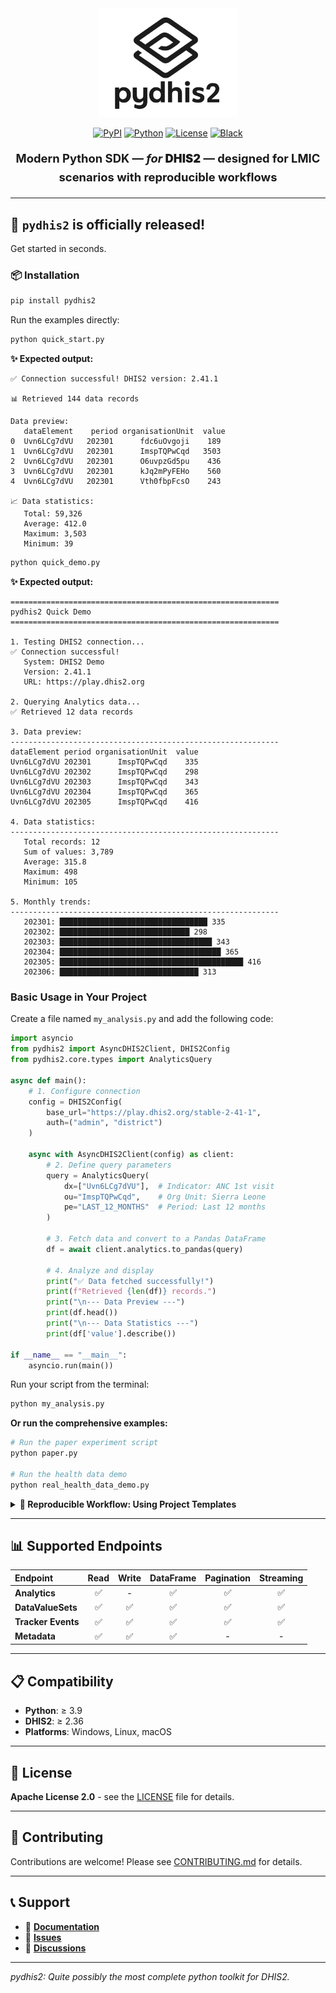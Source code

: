 

<div align="center">
  <img src="image.png" alt="pydhis2 logo" width="220"/>

  <p>
    <a href="https://pypi.org/project/pydhis2"><img src="https://img.shields.io/pypi/v/pydhis2?style=for-the-badge" alt="PyPI"></a>
    <a href="https://pypi.org/project/pydhis2/"><img src="https://img.shields.io/badge/python-≥3.9-blue.svg?style=for-the-badge" alt="Python"></a>
    <a href="https://opensource.org/licenses/Apache-2.0"><img src="https://img.shields.io/badge/license-Apache%202.0-green.svg?style=for-the-badge" alt="License"></a>
    <a href="https://github.com/psf/black"><img src="https://img.shields.io/badge/code%20style-black-000000.svg?style=for-the-badge" alt="Black"></a>
  </p>

<p style="font-size:1.15rem; line-height:1.6;">
  <strong>Modern Python SDK — <em>for</em> <span style="font-weight:900; text-transform:uppercase;">DHIS2</span> — designed for LMIC scenarios with reproducible workflows</strong>
</p>


</div>

---
## 🎉 `pydhis2` is officially released!

Get started in seconds.

### 📦 Installation

```bash
pip install pydhis2
```

Run the examples directly:

```bash
python quick_start.py
```

**✨ Expected output:**

```
✅ Connection successful! DHIS2 version: 2.41.1

📊 Retrieved 144 data records

Data preview:
   dataElement    period organisationUnit  value
0  Uvn6LCg7dVU   202301      fdc6uOvgoji    189
1  Uvn6LCg7dVU   202301      ImspTQPwCqd   3503
2  Uvn6LCg7dVU   202301      O6uvpzGd5pu    436
3  Uvn6LCg7dVU   202301      kJq2mPyFEHo    560
4  Uvn6LCg7dVU   202301      Vth0fbpFcsO    243

📈 Data statistics:
   Total: 59,326
   Average: 412.0
   Maximum: 3,503
   Minimum: 39
```

```bash
python quick_demo.py
```

**✨ Expected output:**

```
============================================================
pydhis2 Quick Demo
============================================================

1. Testing DHIS2 connection...
✅ Connection successful!
   System: DHIS2 Demo
   Version: 2.41.1
   URL: https://play.dhis2.org

2. Querying Analytics data...
✅ Retrieved 12 data records

3. Data preview:
------------------------------------------------------------
dataElement period organisationUnit  value
Uvn6LCg7dVU 202301      ImspTQPwCqd    335
Uvn6LCg7dVU 202302      ImspTQPwCqd    298
Uvn6LCg7dVU 202303      ImspTQPwCqd    343
Uvn6LCg7dVU 202304      ImspTQPwCqd    365
Uvn6LCg7dVU 202305      ImspTQPwCqd    416

4. Data statistics:
------------------------------------------------------------
   Total records: 12
   Sum of values: 3,789
   Average: 315.8
   Maximum: 498
   Minimum: 105

5. Monthly trends:
------------------------------------------------------------
   202301: █████████████████████████████████ 335
   202302: █████████████████████████████ 298
   202303: ██████████████████████████████████ 343
   202304: ████████████████████████████████████ 365
   202305: █████████████████████████████████████████ 416
   202306: ███████████████████████████████ 313
```
### Basic Usage in Your Project

Create a file named `my_analysis.py` and add the following code:

```python
import asyncio
from pydhis2 import AsyncDHIS2Client, DHIS2Config
from pydhis2.core.types import AnalyticsQuery

async def main():
    # 1. Configure connection
    config = DHIS2Config(
        base_url="https://play.dhis2.org/stable-2-41-1",
        auth=("admin", "district")
    )
  
    async with AsyncDHIS2Client(config) as client:
        # 2. Define query parameters
        query = AnalyticsQuery(
            dx=["Uvn6LCg7dVU"],  # Indicator: ANC 1st visit
            ou="ImspTQPwCqd",    # Org Unit: Sierra Leone
            pe="LAST_12_MONTHS"  # Period: Last 12 months
        )

        # 3. Fetch data and convert to a Pandas DataFrame
        df = await client.analytics.to_pandas(query)

        # 4. Analyze and display
        print("✅ Data fetched successfully!")
        print(f"Retrieved {len(df)} records.")
        print("\n--- Data Preview ---")
        print(df.head())
        print("\n--- Data Statistics ---")
        print(df['value'].describe())

if __name__ == "__main__":
    asyncio.run(main())
```

Run your script from the terminal:

```bash
python my_analysis.py
```

**Or run the comprehensive examples:**

```bash
# Run the paper experiment script
python paper.py

# Run the health data demo
python real_health_data_demo.py
```
<details>
<summary><strong>🚀 Reproducible Workflow: Using Project Templates</strong></summary>

Beyond being a library, `pydhis2` promotes a standardized and reproducible workflow crucial for scientific research. To jumpstart your analysis, we provide a project template powered by [Cookiecutter](https://cookiecutter.readthedocs.io/).

**Why use the template?**

*   **Standardization**: Every project starts with the same clean, logical structure. No more guessing where configs or scripts are.
*   **Rapid Start**: Generate a fully functional project skeleton with a single command.
*   **Best Practices**: The template includes pre-configured settings for DHIS2 connection, data quality pipelines, and environment management.
*   **Focus on Analysis**: Spend less time on boilerplate setup and more time on your research.

### Usage

1.  **Install Cookiecutter:**
    ```bash
    pip install cookiecutter
    ```

2.  **Generate your project:**
    Run Cookiecutter and point it to the `pydhis2` template. It will ask you a few questions to personalize your new project.

    ```bash
    # Run from the root of the pydhis2 repository
    cookiecutter pydhis2/templates
    ```

    You'll be prompted for details like your project name and author info:
    ```
    project_name [My DHIS-2 Analysis Project]: Malaria Analysis Malawi
    project_slug [malaria_analysis_malawi]:
    author_name [Your Name]: Dr. Evans
    author_email [your.email@example.com]: evans@who.int
    ```

3.  **Get a complete, ready-to-use project structure:**
    ```
    malaria-analysis-malawi/
    ├── configs/          # DHIS-2 & DQR configurations
    ├── data/             # For raw and processed data
    ├── pipelines/        # Your analysis pipeline definitions
    ├── scripts/          # Runner scripts
    ├── .env.example      # Environment variable template
    └── README.md         # A dedicated README for your new project
    ```

Now you can `cd` into your new project directory and start your analysis immediately!

</details>

---

## 📊 Supported Endpoints

| Endpoint | Read | Write | DataFrame | Pagination | Streaming |
| :--- | :--: | :--: | :----: | :--: | :----: |
| **Analytics** | ✅ | - | ✅ | ✅ | ✅ |
| **DataValueSets** | ✅ | ✅ | ✅ | ✅ | ✅ |
| **Tracker Events** | ✅ | ✅ | ✅ | ✅ | ✅ |
| **Metadata** | ✅ | ✅ | ✅ | - | - |

---

## 📋 Compatibility

*   **Python**: ≥ 3.9
*   **DHIS2**: ≥ 2.36
*   **Platforms**: Windows, Linux, macOS

---

## 📄 License

**Apache License 2.0** - see the [LICENSE](LICENSE) file for details.

---

## 🤝 Contributing

Contributions are welcome! Please see [CONTRIBUTING.md](CONTRIBUTING.md) for details.

---

## 📞 Support

*   📖 **[Documentation](https://pydhis2.readthedocs.io)**
*   🐛 **[Issues](https://github.com/pydhis2/pydhis2/issues)**
*   💬 **[Discussions](https://github.com/pydhis2/pydhis2/discussions)**

---

*pydhis2: Quite possibly the most complete python toolkit for DHIS2.*

